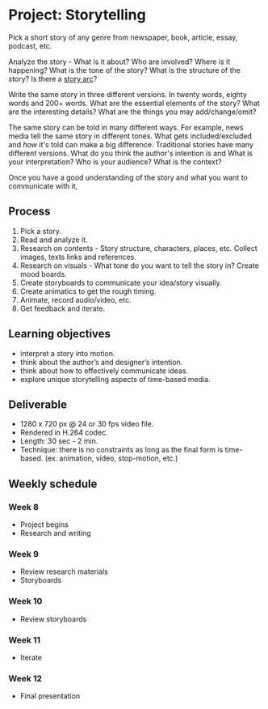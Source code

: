 # Project: Storytelling

Pick a short story of any genre from newspaper, book, article, essay, podcast, etc.

Analyze the story - What is it about? Who are involved? Where is it happening? What is the tone of the story? What is the structure of the story? Is there a [story arc](https://en.wikipedia.org/wiki/Story_arc)?

Write the same story in three different versions. In twenty words, eighty words and 200+ words. What are the essential elements of the story? What are the interesting details? What are the things you may add/change/omit?

The same story can be told in many different ways. For example, news media tell the same story in different tones. What gets included/excluded and *how* it's told can make a big difference. Traditional stories have many different versions. What do you think the author's intention is and What is your interpretation? Who is your audience? What is the context?

Once you have a good understanding of the story and what you want to communicate with it, 


## Process
1. Pick a story.
1. Read and analyze it.
1. Research on contents - Story structure, characters, places, etc. Collect images, texts links and references.
1. Research on visuals - What tone do you want to tell the story in? Create mood boards.
1. Create storyboards to communicate your idea/story visually.
1. Create animatics to get the rough timing.
1. Animate, record audio/video, etc.
1. Get feedback and iterate.


## Learning objectives
- interpret a story into motion.
- think about the author’s and designer’s intention.
- think about how to effectively communicate ideas.
- explore unique storytelling aspects of time-based media.

## Deliverable
- 1280 x 720 px @ 24 or 30 fps video file.
- Rendered in H.264 codec.
- Length: 30 sec - 2 min.
- Technique: there is no constraints as long as the final form is time-based. (ex. animation, video, stop-motion, etc.)

## Weekly schedule

### Week 8
- Project begins
- Research and writing

### Week 9
- Review research materials
- Storyboards

### Week 10
- Review storyboards

### Week 11
- Iterate

### Week 12
- Final presentation

